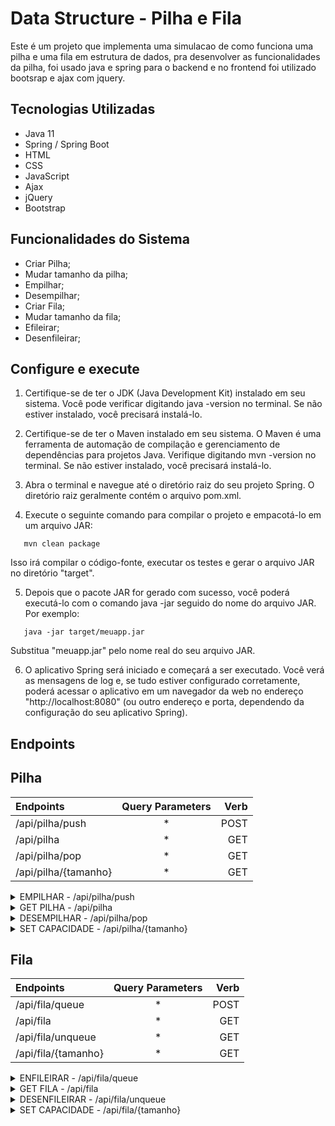 # Data Structure - Pilha e Fila

Este é um projeto que implementa uma simulacao de como funciona uma pilha e uma fila em estrutura de dados, pra desenvolver as funcionalidades da pilha, foi usado java e spring para o backend  e no frontend foi utilizado bootsrap e ajax com jquery.

## Tecnologias Utilizadas

- Java 11
- Spring / Spring Boot
- HTML
- CSS
- JavaScript
- Ajax
- jQuery
- Bootstrap

## Funcionalidades do Sistema

- Criar Pilha;
- Mudar tamanho da pilha;
- Empilhar;
- Desempilhar;
- Criar Fila;
- Mudar tamanho da fila;
- Efileirar;
- Desenfileirar;

## Configure e execute

1. Certifique-se de ter o JDK (Java Development Kit) instalado em seu sistema. Você pode verificar digitando java -version no terminal. Se não estiver instalado, você precisará instalá-lo.

2. Certifique-se de ter o Maven instalado em seu sistema. O Maven é uma ferramenta de automação de compilação e gerenciamento de dependências para projetos Java. Verifique digitando mvn -version no terminal. Se não estiver instalado, você precisará instalá-lo.

3. Abra o terminal e navegue até o diretório raiz do seu projeto Spring. O diretório raiz geralmente contém o arquivo pom.xml.

4. Execute o seguinte comando para compilar o projeto e empacotá-lo em um arquivo JAR:
```shell
   mvn clean package    
```
Isso irá compilar o código-fonte, executar os testes e gerar o arquivo JAR no diretório "target".

5. Depois que o pacote JAR for gerado com sucesso, você poderá executá-lo com o comando java -jar seguido do nome do arquivo JAR. Por exemplo:
```shell
   java -jar target/meuapp.jar    
```
Substitua "meuapp.jar" pelo nome real do seu arquivo JAR.

6. O aplicativo Spring será iniciado e começará a ser executado. Você verá as mensagens de log e, se tudo estiver configurado corretamente, poderá acessar o aplicativo em um navegador da web no endereço "http://localhost:8080" (ou outro endereço e porta, dependendo da configuração do seu aplicativo Spring).

## Endpoints

## Pilha

|   Endpoints   |  Query Parameters  |    Verb    |
| :---         |     :---:      |          ---: |
| /api/pilha/push       |   *  |   POST    |
| /api/pilha   |   *  | GET    |
| /api/pilha/pop        |   *  | GET   |
| /api/pilha/{tamanho}   |   *  | GET    |

<details>
  <summary>EMPILHAR - /api/pilha/push </summary>
  
### Descrição

- Empilha um valor na pilha.

### Códigos de Resposta

- `201`: Empilhado com sucesso.

- `400`: Pilha Cheia.

### Exemplo de Requisição

- POST -  /api/pilha/push 
- HTTP/1.1
- Host: example.com 
- Content-Type: application/json

```json
    {
        "valor":"3"
    }    
```

### Exemplo de Resposta

- HTTP/1.1 201 CREATED
- Content-Type: application/json
```json
    Empilhado com sucesso
```
  
</details>

<details>
  <summary>GET PILHA - /api/pilha </summary>
  
### Descrição

Retorna a pilha e a posicao do topo da pilha.

### Códigos de Resposta

- `200`: Pilha retornado com sucesso.

### Exemplo de Requisição

- GET - /api/pilha 
- HTTP/1.1
- Host: example.com

### Exemplo de Resposta

- HTTP/1.1 200 OK
- Content-Type: application/json
```json
    {
	"lista": [],
	"topo": 0
    } 
```
  
</details>

<details>
  <summary>DESEMPILHAR - /api/pilha/pop</summary>
  
### Descrição

Desempilha o valor do topo da pilha.

### Códigos de Resposta

- `200`: Desempilhado com sucesso.

### Exemplo de Requisição

- GET - /api/pilha/pop
- HTTP/1.1
- Host: example.com

### Exemplo de Resposta

- HTTP/1.1 - 200 OK
```json
    6   
```
</details>

<details>
  <summary>SET CAPACIDADE - /api/pilha/{tamanho} </summary>
  
### Descrição

Cria uma pilha com a capacidade passada no parametro.

## Parâmetros de Entrada

- `tamanho` (obrigatório): Capacidade da pilha.

### Códigos de Resposta

- `200`: Pilha criada com sucesso.

### Exemplo de Requisição

- GET /api/pilha/5
- Host: example.com

### Exemplo de Resposta

HTTP/1.1 200 OK

```json
    {
        "5"
    }    
```
  
</details>


## Fila

|   Endpoints   |  Query Parameters  |    Verb    |
| :---          |     :---:          |       ---: |
| /api/fila/queue       |   *        |     POST   |
| /api/fila     |           *        |     GET    |
| /api/fila/unqueue       | *        |     GET    |
| /api/fila/{tamanho}   |   *        |     GET    |

<details>
  <summary>ENFILEIRAR - /api/fila/queue </summary>
  
### Descrição

- Empilha um valor na pilha.

### Códigos de Resposta

- `201`: Empilhado com sucesso.

- `400`: Pilha Cheia.

### Exemplo de Requisição

- POST -  /api/pilha/push 
- HTTP/1.1
- Host: example.com 
- Content-Type: application/json

```json
    {
        "valor":"3"
    }    
```

### Exemplo de Resposta

- HTTP/1.1 201 CREATED
- Content-Type: application/json
```json
    Empilhado com sucesso
```
  
</details>

<details>
  <summary>GET FILA - /api/fila </summary>
  
### Descrição

Retorna a pilha e a posicao do topo da pilha.

### Códigos de Resposta

- `200`: Pilha retornado com sucesso.

### Exemplo de Requisição

- GET - /api/pilha 
- HTTP/1.1
- Host: example.com

### Exemplo de Resposta

- HTTP/1.1 200 OK
- Content-Type: application/json
```json
    {
	"lista": [],
	"topo": 0
    } 
```
  
</details>

<details>
  <summary>DESENFILEIRAR - /api/fila/unqueue</summary>
  
### Descrição

Desempilha o valor do topo da pilha.

### Códigos de Resposta

- `200`: Desempilhado com sucesso.

### Exemplo de Requisição

- GET - /api/pilha/pop
- HTTP/1.1
- Host: example.com

### Exemplo de Resposta

- HTTP/1.1 - 200 OK
```json
    6   
```
</details>

<details>
  <summary>SET CAPACIDADE - /api/fila/{tamanho} </summary>
  
### Descrição

Cria uma pilha com a capacidade passada no parametro.

## Parâmetros de Entrada

- `tamanho` (obrigatório): Capacidade da pilha.

### Códigos de Resposta

- `200`: Pilha criada com sucesso.

### Exemplo de Requisição

- GET /api/pilha/5
- Host: example.com

### Exemplo de Resposta

HTTP/1.1 200 OK

```json
    {
        "5"
    }    
```
  
</details>
